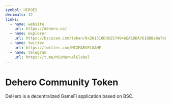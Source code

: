 ```yaml
---
symbol: HEROES
decimals: 12
links:
  - name: website
    url: https://dehero.co/
  - name: explorer
    url: https://bscscan.com/token/0x261510Dd6257494eEA1DDA7618DBe8a7b87870dd
  - name: twitter
    url: https://twitter.com/MIXMARVELGAME
  - name: telegram
    url: https://t.me/MixMarvelGlobal
---
```


# Dehero Community Token

DeHero is a decentralized GameFi application based on BSC.
